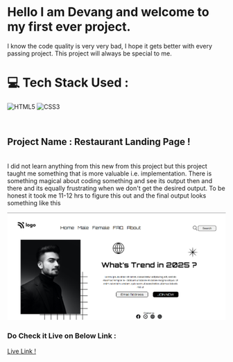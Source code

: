 # Hello I am **Devang** and welcome to my first ever project.
I know the code quality is very very bad, I hope it gets 
better with every passing project. This project will always
be special to me.

# 💻 Tech Stack Used :

![HTML5](https://img.shields.io/badge/html5-%23E34F26.svg?style=for-the-badge&logo=html5&logoColor=white) ![CSS3](https://img.shields.io/badge/css3-%231572B6.svg?style=for-the-badge&logo=css3&logoColor=white) 

</br>

 ## Project Name : Restaurant Landing Page !


</br>
I did not learn anything from this new from this project but this project taught me something that is  more valuable  i.e. implementation. There is something magical about coding something and see its output then and there and its equally frustrating when we don't get the desired output. To be honest it took me 11-12 hrs to figure this out and the final output looks something  like this

![Output](./1.png)
 
### Do Check it Live on Below Link :

[Live Link !](https://street-style-landing-pagee.netlify.app/)
